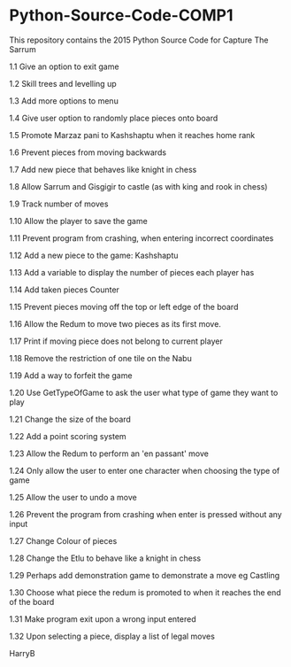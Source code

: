 # Python-Source-Code-COMP1
This repository contains the 2015 Python Source Code for Capture The Sarrum

1.1 Give an option to exit game

1.2 Skill trees and levelling up

1.3 Add more options to menu

1.4 Give user option to randomly place pieces onto board

1.5 Promote Marzaz pani to Kashshaptu when it reaches home rank

1.6 Prevent pieces from moving backwards

1.7 Add new piece that behaves like knight in chess

1.8 Allow Sarrum and Gisgigir to castle (as with king and rook in chess)

1.9 Track number of moves

1.10 Allow the player to save the game

1.11 Prevent program from crashing, when entering incorrect coordinates

1.12 Add a new piece to the game: Kashshaptu

1.13 Add a variable to display the number of pieces each player has

1.14 Add taken pieces Counter

1.15 Prevent pieces moving off the top or left edge of the board

1.16 Allow the Redum to move two pieces as its first move.

1.17 Print if moving piece does not belong to current player

1.18 Remove the restriction of one tile on the Nabu

1.19 Add a way to forfeit the game

1.20 Use GetTypeOfGame to ask the user what type of game they want to play

1.21 Change the size of the board

1.22 Add a point scoring system

1.23 Allow the Redum to perform an 'en passant' move

1.24 Only allow the user to enter one character when choosing the type of game

1.25 Allow the user to undo a move

1.26 Prevent the program from crashing when enter is pressed without any input

1.27 Change Colour of pieces

1.28 Change the Etlu to behave like a knight in chess

1.29 Perhaps add demonstration game to demonstrate a move eg Castling

1.30 Choose what piece the redum is promoted to when it reaches the end of the board

1.31 Make program exit upon a wrong input entered

1.32 Upon selecting a piece, display a list of legal moves


HarryB